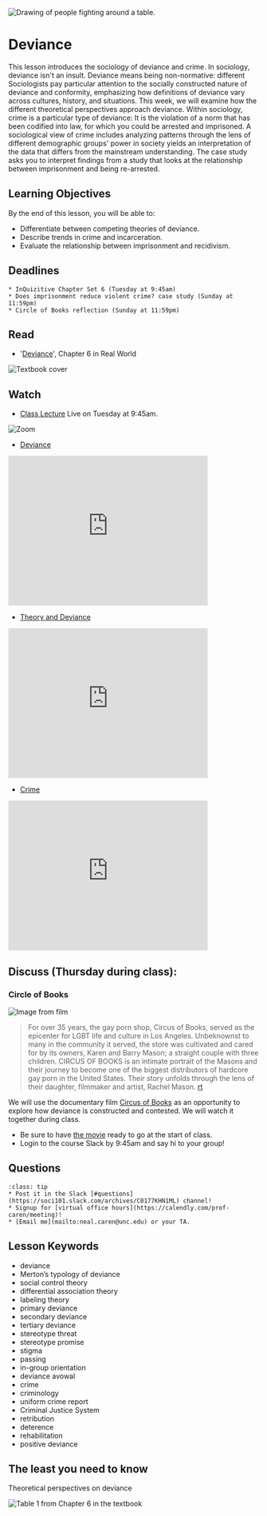 ![Drawing of people fighting around a table.](../images/REALWORLD7_FIG06_CO.jpg)

# Deviance

This lesson introduces the sociology of deviance and crime. In sociology, deviance isn't an insult.  Deviance means being non-normative: different Sociologists pay particular attention to the socially constructed nature of deviance and conformity, emphasizing how definitions of deviance vary across cultures, history, and situations.  This week, we will examine how the different theoretical perspectives approach deviance. Within sociology, crime is a particular type of deviance: It is the violation of a norm that has been codified into law, for which you could be arrested and imprisoned.  A sociological view of crime includes analyzing patterns through the lens of different demographic groups' power in society yields an interpretation of the data that differs from the mainstream understanding. The case study asks you to interpret findings from a study that looks at the relationship between imprisonment and being re-arrested.

## Learning Objectives

By the end of this lesson, you will be able to:
* Differentiate between competing theories of deviance.
* Describe trends in crime and incarceration.
* Evaluate the relationship between imprisonment and recidivism.

## Deadlines

```{admonition} Be sure to hand these in before the deadline   
* InQuizitive Chapter Set 6 (Tuesday at 9:45am)
* Does imprisonment reduce violent crime? case study (Sunday at 11:59pm)
* Circle of Books reflection (Sunday at 11:59pm)

```

## Read
* '[Deviance](https://digital.wwnorton.com/87056/r/goto/cfi/92!/4)', Chapter 6 in Real World    

![Textbook cover](https://cdn.wwnorton.com/dam_booktitles/733/img/cover/9780393419337_300.jpeg)



## Watch

* [Class Lecture](https://unc.zoom.us/j/96531859232) Live on Tuesday at 9:45am.

![Zoom](https://cuit.columbia.edu/sites/default/files/styles/cu_crop/public/content/zoom-logo-transparent-6.png?itok=PJk3QEss)

* [Deviance](https://www.youtube.com/watch?v=BGq9zW9w3Fw)




<iframe
    width="400"
    height="300"
    src="https://www.youtube.com/embed/BGq9zW9w3Fw"
    frameborder="0"
    allowfullscreen
></iframe>





* [Theory and Deviance](https://www.youtube.com/watch?v=06IS_X7hWWI)




<iframe
    width="400"
    height="300"
    src="https://www.youtube.com/embed/06IS_X7hWWI"
    frameborder="0"
    allowfullscreen
></iframe>




* [Crime](https://www.youtube.com/watch?v=zBodqwAlW3A)






<iframe
    width="400"
    height="300"
    src="https://www.youtube.com/embed/zBodqwAlW3A"
    frameborder="0"
    allowfullscreen
></iframe>





## Discuss (Thursday during class):
### Circle of Books

![Image from film](https://flxt.tmsimg.com/assets/p16869165_i_h10_aa.jpg)

> For over 35 years, the gay porn shop, Circus of Books, served as the epicenter for LGBT life and culture in Los Angeles. Unbeknownst to many in the community it served, the store was cultivated and cared for by its owners, Karen and Barry Mason; a straight couple with three children. CIRCUS OF BOOKS is an intimate portrait of the Masons and their journey to become one of the biggest distributors of hardcore gay porn in the United States. Their story unfolds through the lens of their daughter, filmmaker and artist, Rachel Mason. [rt](https://www.rottentomatoes.com/m/circus_of_books)


We will use the documentary film [Circus of Books](https://www.netflix.com/title/81011569) as an opportunity to explore how deviance is constructed and contested.  We will watch it together during class.    
* Be sure to have [the movie](https://www.netflix.com/title/81011569) ready to go at the start of class.
* Login to the course Slack by 9:45am and say hi to your group!






## Questions

```{admonition} If you have any questions at all about what you are supposed to do on this assignment, please remember I am here to help. Reach out any time so I can support your success.
:class: tip
* Post it in the Slack [#questions](https://soci101.slack.com/archives/C0177KHN1ML) channel!
* Signup for [virtual office hours](https://calendly.com/prof-caren/meeting)!
* [Email me](mailto:neal.caren@unc.edu) or your TA.
```


## Lesson Keywords

* deviance
* Merton’s typology of deviance
* social control theory
* differential association theory
* labeling theory
* primary deviance
* secondary deviance
* tertiary deviance
* stereotype threat
* stereotype promise
* stigma
* passing
* in-group orientation
* deviance avowal
* crime
* criminology
* uniform crime report
* Criminal Justice System
* retribution
* deterence
* rehabilitation
* positive deviance

## The least you need to know
Theoretical perspectives on deviance

![Table 1 from Chapter 6 in the textbook](../images/REALWORLD7_TABLE05.01.jpg "Table 1 from Chapter 5 in the textbook")
